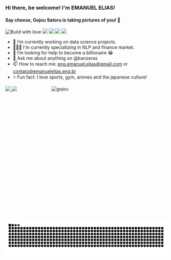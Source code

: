 ### Hi there, be welcome! I'm EMANUEL ELIAS! 
<h4>Say cheese, Gojou Satoru is taking pictures of you! 👋</h4> <img align="center-right"href="https://github.com/banzeras" alt="Build with love" src="http://ForTheBadge.com/images/badges/built-with-love.svg">
 <a href="https://instagram.com/banzeras" target="_blank"><img src="https://img.shields.io/badge/-Instagram-%23E4405F?style=for-the-badge&logo=instagram&logoColor=white" target="_blank"></a>
 	<a href="https://www.twitch.tv/banzeras" target="_blank"><img src="https://img.shields.io/badge/Twitch-9146FF?style=for-the-badge&logo=twitch&logoColor=white" target="_blank"></a>
  <a href = "mailto:eng.emanuel.elias@gmail.com"><img src="https://img.shields.io/badge/-Gmail-%23333?style=for-the-badge&logo=gmail&logoColor=white" target="_blank"></a>
  <a href="https://www.linkedin.com/in/emanuel-elias/" target="_blank"><img src="https://img.shields.io/badge/-LinkedIn-%230077B5?style=for-the-badge&logo=linkedin&logoColor=white" target="_blank"></a> 
  
- 💼 I’m currently working on data science projects.
- 👨🏻‍💼 I'm currently specializing in NLP and finance market.
- 🤔 I’m looking for help to become a billionaire 😂
- 💬 Ask me about anything on @banzeras
- 📫 How to reach me: eng.emanuel.elias@gmail.com or contato@emanuelelias.eng.br
- ⚡ Fun fact: I love sports, gym, animes and the japanese culture!
<img align="right" alt="gojou"  height="420" width="360"  src="https://c.tenor.com/ZPBDeLGQsWEAAAAd/satoru-gojo-gojo.gif"> 
 <div>
  <a href="https://github.com/banzeras">
  <img height="180em" src="https://github-readme-stats.vercel.app/api?username=banzeras&show_icons=true&theme=dracula&include_all_commits=true&count_private=true"/>
  <img height="180em" src="https://github-readme-stats.vercel.app/api/top-langs/?username=banzeras&layout=compact&langs_count=7&theme=dracula"/>
</div>
 
<div> 
  
 
  ![Snake animation](https://github.com/banzeras/banzeras/blob/output/github-contribution-grid-snake.svg)
 
</div>

